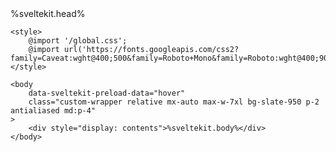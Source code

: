 <html lang="en">
	<head>
		<meta charset="utf-8" />
		<link rel="icon" href="%sveltekit.assets%/favicon-blender.png" />
		<meta name="viewport" content="width=device-width, initial-scale=1" />
		<title>Over Regino • Portafolio</title>
		<!-- Google Fonts-->
		<link rel="preconnect" href="https://fonts.googleapis.com" />
		<link rel="preconnect" href="https://fonts.gstatic.com" crossorigin />
		<link
			href="https://fonts.googleapis.com/css2?family=Caveat:wght@400;500&family=Roboto+Mono&family=Roboto:wght@400;900&family=Space+Grotesk:wght@500&display=swap"
			rel="stylesheet"
		/>
		%sveltekit.head%
	</head>

	<style>
		@import '/global.css';
		@import url('https://fonts.googleapis.com/css2?family=Caveat:wght@400;500&family=Roboto+Mono&family=Roboto:wght@400;900&family=Space+Grotesk:wght@500&display=swap');
	</style>

	<body
		data-sveltekit-preload-data="hover"
		class="custom-wrapper relative mx-auto max-w-7xl bg-slate-950 p-2 antialiased md:p-4"
	>
		<div style="display: contents">%sveltekit.body%</div>
	</body>
</html>

<style>
	html {
		scroll-behavior: smooth;
	}
</style>
